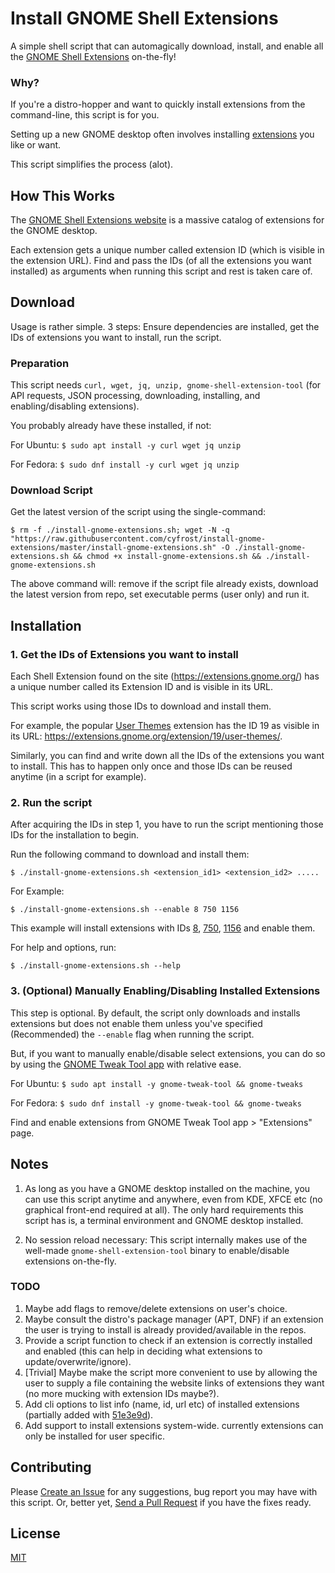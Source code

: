 # Install GNOME Shell Extensions
A simple shell script that can automagically download, install, and enable all the [GNOME Shell Extensions](https://extensions.gnome.org/) on-the-fly!

### Why?
If you're a distro-hopper and want to quickly install extensions from the command-line, this script is for you.

Setting up a new GNOME desktop often involves installing [extensions](https://extensions.gnome.org/) you like or want.

This script simplifies the process (alot).

## How This Works

The [GNOME Shell Extensions website](https://extensions.gnome.org/) is a massive catalog of extensions for the GNOME desktop.

Each extension gets a unique number called extension ID (which is visible in the extension URL). Find and pass the IDs (of all the extensions you want installed) as arguments when running this script and rest is taken care of.


## Download

Usage is rather simple. 3 steps: Ensure dependencies are installed, get the IDs of extensions you want to install, run the script. 

### Preparation 

This script needs `curl, wget, jq, unzip, gnome-shell-extension-tool` (for API requests, JSON processing, downloading, installing, and enabling/disabling extensions).

You probably already have these installed, if not:

For Ubuntu: `$ sudo apt install -y curl wget jq unzip`

For Fedora: `$ sudo dnf install -y curl wget jq unzip`

### Download Script

Get the latest version of the script using the single-command:

`$ rm -f ./install-gnome-extensions.sh; wget -N -q "https://raw.githubusercontent.com/cyfrost/install-gnome-extensions/master/install-gnome-extensions.sh" -O ./install-gnome-extensions.sh && chmod +x install-gnome-extensions.sh && ./install-gnome-extensions.sh`

The above command will: remove if the script file already exists, download the latest version from repo, set executable perms (user only) and run it.

## Installation

### 1. Get the IDs of Extensions you want to install

Each Shell Extension found on the site (https://extensions.gnome.org/) has a unique number called its Extension ID and is visible in its URL.

This script works using those IDs to download and install them.

For example, the popular [User Themes](https://extensions.gnome.org/extension/19/user-themes/) extension has the ID 19 as visible in its URL: https://extensions.gnome.org/extension/19/user-themes/.

Similarly, you can find and write down all the IDs of the extensions you want to install. This has to happen only once and those IDs can be reused anytime (in a script for example).

### 2. Run the script

After acquiring the IDs in step 1, you have to run the script mentioning those IDs for the installation to begin.

Run the following command to download and install them:

`$ ./install-gnome-extensions.sh <extension_id1> <extension_id2> .....`

For Example:

`$ ./install-gnome-extensions.sh --enable 8 750 1156` 

This example will install extensions with IDs [8](https://extensions.gnome.org/extension/8/places-status-indicator/), [750](https://extensions.gnome.org/extension/750/openweather/), [1156](https://extensions.gnome.org/extension/1156/gsnow/) and enable them.

For help and options, run:

`$ ./install-gnome-extensions.sh --help`

### 3. (Optional) Manually Enabling/Disabling Installed Extensions

This step is optional. By default, the script only downloads and installs extensions but does not enable them unless you've specified (Recommended) the `--enable` flag  when running the script.

But, if you want to manually enable/disable select extensions, you can do so by using the [GNOME Tweak Tool app](https://linuxconfig.org/how-to-install-tweak-tool-on-ubuntu-18-04-bionic-beaver-linux) with relative ease.

For Ubuntu: `$ sudo apt install -y gnome-tweak-tool && gnome-tweaks`

For Fedora: `$ sudo dnf install -y gnome-tweak-tool && gnome-tweaks`

Find and enable extensions from GNOME Tweak Tool app > "Extensions" page.

## Notes

1. As long as you have a GNOME desktop installed on the machine, you can use this script anytime and anywhere, even from KDE, XFCE etc (no graphical front-end required at all). The only hard requirements this script has is, a terminal environment and GNOME desktop installed.

2. No session reload necessary: This script internally makes use of the well-made `gnome-shell-extension-tool` binary to enable/disable extensions on-the-fly.

### TODO

1. Maybe add flags to remove/delete extensions on user's choice.
2. Maybe consult the distro's package manager (APT, DNF) if an extension the user is trying to install is already provided/available in the repos.
3. Provide a script function to check if an extension is correctly installed and enabled (this can help in deciding what extensions to update/overwrite/ignore).
4. [Trivial] Maybe make the script more convenient to use by allowing the user to supply a file containing the website links of extensions they want (no more mucking with extension IDs maybe?).
5. Add cli options to list info (name, id, url etc) of installed extensions (partially added with [51e3e9d](https://github.com/cyfrost/install-gnome-extensions/commit/51e3e9da4b9a208a01fd4f95440a0577290e3fbe)).
6. Add support to install extensions system-wide. currently extensions can only be installed for user specific.

## Contributing

Please [Create an Issue](https://github.com/cyfrost/install-gnome-extensions/issues) for any suggestions, bug report you may have with this script. Or, better yet, [Send a Pull Request](https://github.com/cyfrost/install-gnome-extensions/pulls) if you have the fixes ready.

## License

[MIT](https://github.com/cyfrost/install-gnome-extensions/blob/master/LICENSE)
